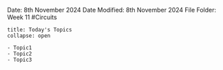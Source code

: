 Date: 8th November 2024
Date Modified: 8th November 2024
File Folder: Week 11
#Circuits

```ad-abstract
title: Today's Topics
collapse: open

- Topic1
- Topic2
- Topic3

```

